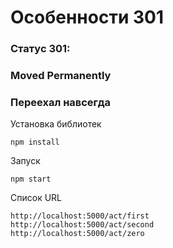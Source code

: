 # Особенности 301

### Статус 301:

### Moved Permanently

### Переехал навсегда

Установка библиотек

```
npm install
```

Запуск

```
npm start
```

Список URL

```
http://localhost:5000/act/first
http://localhost:5000/act/second
http://localhost:5000/act/zero
```

